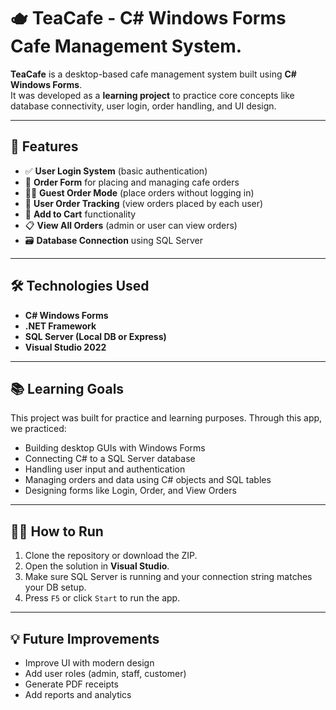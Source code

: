 # 🫖 TeaCafe - C# Windows Forms Cafe Management System.

**TeaCafe** is a desktop-based cafe management system built using **C# Windows Forms**.  
It was developed as a **learning project** to practice core concepts like database connectivity, user login, order handling, and UI design.

---

## 📌 Features

- ✅ **User Login System** (basic authentication)
- 🧾 **Order Form** for placing and managing cafe orders
- 🙋‍♂️ **Guest Order Mode** (place orders without logging in)
- 👥 **User Order Tracking** (view orders placed by each user)
- 🛒 **Add to Cart** functionality
- 📋 **View All Orders** (admin or user can view orders)
- 🗃️ **Database Connection** using SQL Server

---

## 🛠️ Technologies Used

- **C# Windows Forms**
- **.NET Framework**
- **SQL Server (Local DB or Express)**
- **Visual Studio 2022**

---

## 📚 Learning Goals

This project was built for practice and learning purposes. Through this app, we practiced:

- Building desktop GUIs with Windows Forms
- Connecting C# to a SQL Server database
- Handling user input and authentication
- Managing orders and data using C# objects and SQL tables
- Designing forms like Login, Order, and View Orders

---

## 🏃‍♂️ How to Run

1. Clone the repository or download the ZIP.
2. Open the solution in **Visual Studio**.
3. Make sure SQL Server is running and your connection string matches your DB setup.
4. Press `F5` or click `Start` to run the app.

---

## 💡 Future Improvements

- Improve UI with modern design
- Add user roles (admin, staff, customer)
- Generate PDF receipts
- Add reports and analytics



